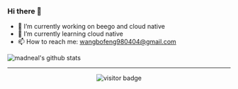 ### Hi there 👋

- 🔭 I’m currently working on beego and cloud native
- 🌱 I’m currently learning cloud native
- 📫 How to reach me: wangbofeng980404@gmail.com

![madneal's github stats](https://github-readme-stats.vercel.app/api?username=flutterWang&show_icons=true&theme=radical) 
<br>
<hr>

<p  align="center">
<img src="https://komarev.com/ghpvc/?username=flutterWang&label=Visitors" alt="visitor badge"/>       
</p>
